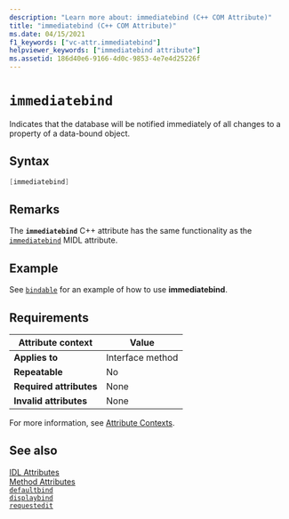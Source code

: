 ```yaml
---
description: "Learn more about: immediatebind (C++ COM Attribute)"
title: "immediatebind (C++ COM Attribute)"
ms.date: 04/15/2021
f1_keywords: ["vc-attr.immediatebind"]
helpviewer_keywords: ["immediatebind attribute"]
ms.assetid: 186d40e6-9166-4d0c-9853-4e7e4d25226f
---
```

# `immediatebind`

Indicates that the database will be notified immediately of all changes to a property of a data-bound object.

## Syntax

```cpp
[immediatebind]
```

## Remarks

The **`immediatebind`** C++ attribute has the same functionality as the [`immediatebind`](/windows/win32/Midl/immediatebind) MIDL attribute.

## Example

See [`bindable`](bindable.md) for an example of how to use **immediatebind**.

## Requirements

| Attribute context | Value |
|-|-|
|**Applies to**|Interface method|
|**Repeatable**|No|
|**Required attributes**|None|
|**Invalid attributes**|None|

For more information, see [Attribute Contexts](cpp-attributes-com-net.md#contexts).

## See also

[IDL Attributes](idl-attributes.md)<br/>
[Method Attributes](method-attributes.md)<br/>
[`defaultbind`](defaultbind.md)<br/>
[`displaybind`](displaybind.md)<br/>
[`requestedit`](requestedit.md)
